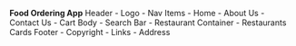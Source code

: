 **Food Ordering App**
    Header
        - Logo
        - Nav Items
            - Home
            - About Us
            - Contact Us
            - Cart
    Body
        - Search Bar
        - Restaurant Container
            - Restaurants Cards
    Footer
        - Copyright
        - Links
        - Address